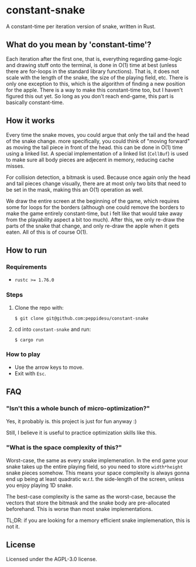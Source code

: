 # constant-snake

A constant-time per iteration version of snake, written in Rust.

## What do you mean by 'constant-time'?

Each iteration after the first one, that is, everything regarding game-logic and 
drawing stuff onto the terminal, is done in O(1) time at best (unless there are 
for-loops in the standard library functions). That is, it does not scale with 
the length of the snake, the size of the playing field, etc. There is only one 
exception to  this, which is the algorithm of finding a new position for the 
apple. There is a  way to make this constant-time too, but I haven't figured
this out yet. So long as you don't reach end-game, this part is basically 
constant-time.

## How it works

Every time the snake moves, you could argue that only the tail and the head of 
the snake change. more specifically, you could think of "moving forward" as
moving the tail piece in front of the head. this can be done in O(1) time using
a linked list. A special implementation of a linked list (`CellBuf`) is used to 
make sure all body pieces are adjecent in memory, reducing cache misses.

For collision detection, a bitmask is used. Because once again only the head and
tail pieces change visually, there are at most only two bits that need to be set 
in the mask, making this an O(1) operation as well.

We draw the entire screen at the beginning of the game, which requires some for 
loops for the borders (although one could remove the borders to make the game 
entirely constant-time, but i felt like that would take away from the 
playability aspect a bit too much). After this, we only re-draw the parts of the
snake that change, and only re-draw the apple when it gets eaten. All of this is
of course O(1).

## How to run

### Requirements
- `rustc >= 1.76.0`

### Steps
1. Clone the repo with:
    ```
    $ git clone git@github.com:peppidesu/constant-snake
    ```

2. cd into `constant-snake` and run:
   ```
   $ cargo run
   ``` 


### How to play
- Use the arrow keys to move. 
- Exit with `Esc`.

## FAQ

### "Isn't this a whole bunch of micro-optimization?"

Yes, it probably is. this project is just for fun anyway :)

Still, I believe it is useful to practice optimization skills like this.

### "What is the space complexity of this?"

Worst-case, the same as every snake implemenation. In the end game your snake 
takes up the entire playing field, so you need to store `width*height` snake 
pieces somehow. This means your space complexity is always gonna end up being at 
least quadratic w.r.t. the side-length of the screen, unless you enjoy playing
1D snake.

The best-case complexity is the same as the worst-case, because the vectors that
store the bitmask and the snake body are pre-allocated beforehand. This is worse
than most snake implementations.

TL;DR: if you are looking for a memory efficient snake implemenation, this is not
it.

## License
Licensed under the AGPL-3.0 license.

